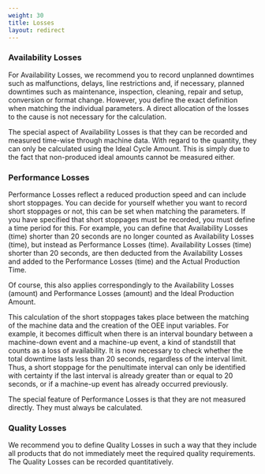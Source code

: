 ```yaml
---
weight: 30
title: Losses
layout: redirect
---
```


### Availability Losses

For Availability Losses, we recommend you to record unplanned downtimes such as malfunctions, delays, line restrictions and, if necessary, planned downtimes such as maintenance, inspection, cleaning, repair and setup, conversion or format change. However, you define the exact definition when matching the individual parameters. A direct allocation of the losses to the cause is not necessary for the calculation.</p>

The special aspect of Availability Losses is that they can be recorded and measured time-wise through machine data. With regard to the quantity, they can only be calculated using the Ideal Cycle Amount. This is simply due to the fact that non-produced ideal amounts cannot be measured either.

### Performance Losses

Performance Losses reflect a reduced production speed and can include short stoppages. You can decide for yourself whether you want to record short stoppages or not, this can be set when matching the parameters. If you have specified that short stoppages must be recorded, you must define a time period for this. For example, you can define that Availability Losses (time) shorter than 20 seconds are no longer counted as Availability Losses (time), but instead as Performance Losses (time). Availability Losses (time) shorter than 20 seconds, are then deducted from the Availability Losses and added to the Performance Losses (time) and the Actual Production Time.

Of course, this also applies correspondingly to the Availability Losses (amount) and Performance Losses (amount) and the Ideal Production Amount.

This calculation of the short stoppages takes place between the matching of the machine data and the creation of the OEE input variables. For example, it becomes difficult when there is an interval boundary between a machine-down event and a machine-up event, a kind of standstill that counts as a loss of availability. It is now necessary to check whether the total downtime lasts less than 20 seconds, regardless of the interval limit. Thus, a short stoppage for the penultimate interval can only be identified with certainty if the last interval is already greater than or equal to 20 seconds, or if a machine-up event has already occurred previously.

The special feature of Performance Losses is that they are not measured directly. They must always be calculated.

### Quality Losses

We recommend you to define Quality Losses in such a way that they include all products that do not immediately meet the required quality requirements. The Quality Losses can be recorded quantitatively.
